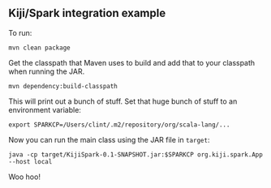 Kiji/Spark integration example
------------------------------

To run:

    mvn clean package

Get the classpath that Maven uses to build and add that to your classpath when running the JAR.

    mvn dependency:build-classpath

This will print out a bunch of stuff.  Set that huge bunch of stuff to an environment variable:

    export SPARKCP=/Users/clint/.m2/repository/org/scala-lang/...

Now you can run the main class using the JAR file in `target`:

    java -cp target/KijiSpark-0.1-SNAPSHOT.jar:$SPARKCP org.kiji.spark.App --host local

Woo hoo!

